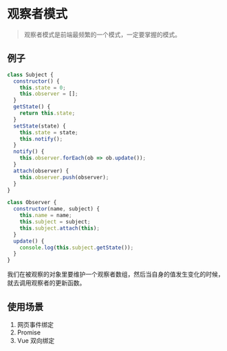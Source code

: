 # 观察者模式

> 观察者模式是前端最频繁的一个模式，一定要掌握的模式。

## 例子

```js
class Subject {
  constructor() {
    this.state = 0;
    this.observer = [];
  }
  getState() {
    return this.state;
  }
  setState(state) {
    this.state = state;
    this.notify();
  }
  notify() {
    this.observer.forEach(ob => ob.update());
  }
  attach(observer) {
    this.observer.push(observer);
  }
}

class Observer {
  constructor(name, subject) {
    this.name = name;
    this.subject = subject;
    this.subject.attach(this);
  }
  update() {
    console.log(this.subject.getState());
  }
}
```

我们在被观察的对象里要维护一个观察者数组，然后当自身的值发生变化的时候，就去调用观察者的更新函数。

## 使用场景

1. 网页事件绑定
2. Promise
3. Vue 双向绑定